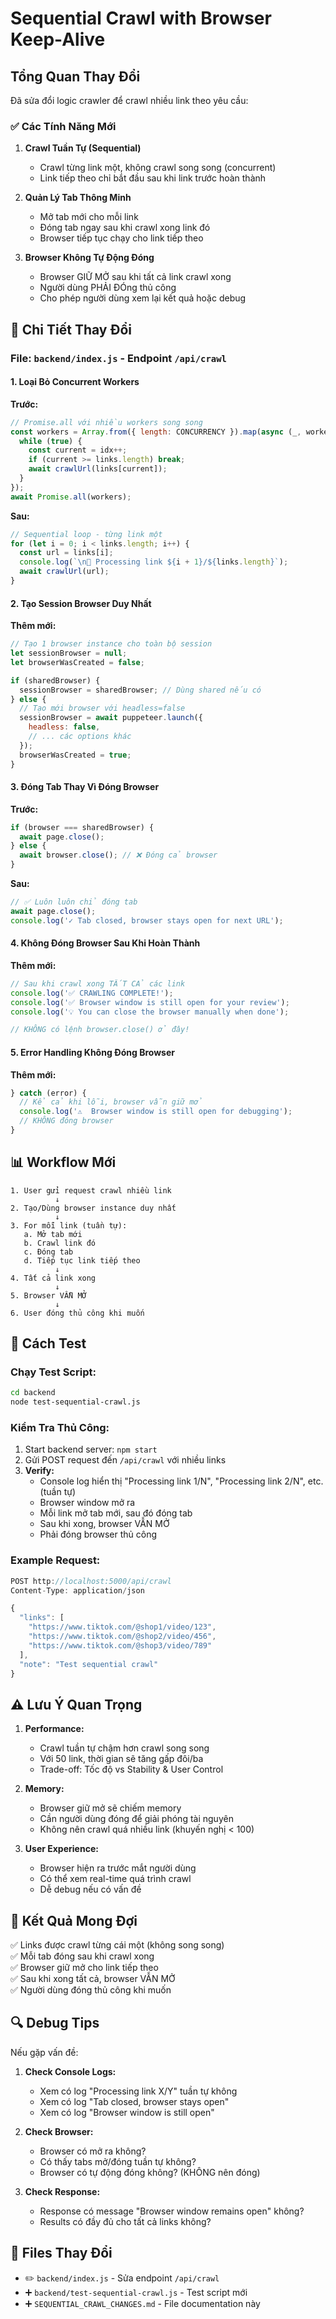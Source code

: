 # Sequential Crawl with Browser Keep-Alive

## Tổng Quan Thay Đổi

Đã sửa đổi logic crawler để crawl nhiều link theo yêu cầu:

### ✅ Các Tính Năng Mới

1. **Crawl Tuần Tự (Sequential)**
   - Crawl từng link một, không crawl song song (concurrent)
   - Link tiếp theo chỉ bắt đầu sau khi link trước hoàn thành

2. **Quản Lý Tab Thông Minh**
   - Mở tab mới cho mỗi link
   - Đóng tab ngay sau khi crawl xong link đó
   - Browser tiếp tục chạy cho link tiếp theo

3. **Browser Không Tự Động Đóng**
   - Browser GIỮ MỞ sau khi tất cả link crawl xong
   - Người dùng PHẢI ĐÓng thủ công
   - Cho phép người dùng xem lại kết quả hoặc debug

## 🔧 Chi Tiết Thay Đổi

### File: `backend/index.js` - Endpoint `/api/crawl`

#### 1. Loại Bỏ Concurrent Workers
**Trước:**
```javascript
// Promise.all với nhiều workers song song
const workers = Array.from({ length: CONCURRENCY }).map(async (_, workerNum) => {
  while (true) {
    const current = idx++;
    if (current >= links.length) break;
    await crawlUrl(links[current]);
  }
});
await Promise.all(workers);
```

**Sau:**
```javascript
// Sequential loop - từng link một
for (let i = 0; i < links.length; i++) {
  const url = links[i];
  console.log(`\n🔄 Processing link ${i + 1}/${links.length}`);
  await crawlUrl(url);
}
```

#### 2. Tạo Session Browser Duy Nhất
**Thêm mới:**
```javascript
// Tạo 1 browser instance cho toàn bộ session
let sessionBrowser = null;
let browserWasCreated = false;

if (sharedBrowser) {
  sessionBrowser = sharedBrowser; // Dùng shared nếu có
} else {
  // Tạo mới browser với headless=false
  sessionBrowser = await puppeteer.launch({
    headless: false,
    // ... các options khác
  });
  browserWasCreated = true;
}
```

#### 3. Đóng Tab Thay Vì Đóng Browser
**Trước:**
```javascript
if (browser === sharedBrowser) {
  await page.close();
} else {
  await browser.close(); // ❌ Đóng cả browser
}
```

**Sau:**
```javascript
// ✅ Luôn luôn chỉ đóng tab
await page.close();
console.log('✓ Tab closed, browser stays open for next URL');
```

#### 4. Không Đóng Browser Sau Khi Hoàn Thành
**Thêm mới:**
```javascript
// Sau khi crawl xong TẤT CẢ các link
console.log('✅ CRAWLING COMPLETE!');
console.log('✅ Browser window is still open for your review');
console.log('💡 You can close the browser manually when done');

// KHÔNG có lệnh browser.close() ở đây!
```

#### 5. Error Handling Không Đóng Browser
**Thêm mới:**
```javascript
} catch (error) {
  // Kể cả khi lỗi, browser vẫn giữ mở
  console.log('⚠️  Browser window is still open for debugging');
  // KHÔNG đóng browser
}
```

## 📊 Workflow Mới

```
1. User gửi request crawl nhiều link
          ↓
2. Tạo/Dùng browser instance duy nhất
          ↓
3. For mỗi link (tuần tự):
   a. Mở tab mới
   b. Crawl link đó
   c. Đóng tab
   d. Tiếp tục link tiếp theo
          ↓
4. Tất cả link xong
          ↓
5. Browser VẪN MỞ
          ↓
6. User đóng thủ công khi muốn
```

## 🧪 Cách Test

### Chạy Test Script:
```bash
cd backend
node test-sequential-crawl.js
```

### Kiểm Tra Thủ Công:
1. Start backend server: `npm start`
2. Gửi POST request đến `/api/crawl` với nhiều links
3. **Verify:**
   - Console log hiển thị "Processing link 1/N", "Processing link 2/N", etc. (tuần tự)
   - Browser window mở ra
   - Mỗi link mở tab mới, sau đó đóng tab
   - Sau khi xong, browser VẪN MỞ
   - Phải đóng browser thủ công

### Example Request:
```javascript
POST http://localhost:5000/api/crawl
Content-Type: application/json

{
  "links": [
    "https://www.tiktok.com/@shop1/video/123",
    "https://www.tiktok.com/@shop2/video/456",
    "https://www.tiktok.com/@shop3/video/789"
  ],
  "note": "Test sequential crawl"
}
```

## ⚠️ Lưu Ý Quan Trọng

1. **Performance:**
   - Crawl tuần tự chậm hơn crawl song song
   - Với 50 link, thời gian sẽ tăng gấp đôi/ba
   - Trade-off: Tốc độ vs Stability & User Control

2. **Memory:**
   - Browser giữ mở sẽ chiếm memory
   - Cần người dùng đóng để giải phóng tài nguyên
   - Không nên crawl quá nhiều link (khuyến nghị < 100)

3. **User Experience:**
   - Browser hiện ra trước mắt người dùng
   - Có thể xem real-time quá trình crawl
   - Dễ debug nếu có vấn đề

## 🎯 Kết Quả Mong Đợi

✅ Links được crawl từng cái một (không song song)  
✅ Mỗi tab đóng sau khi crawl xong  
✅ Browser giữ mở cho link tiếp theo  
✅ Sau khi xong tất cả, browser VẪN MỞ  
✅ Người dùng đóng thủ công khi muốn  

## 🔍 Debug Tips

Nếu gặp vấn đề:

1. **Check Console Logs:**
   - Xem có log "Processing link X/Y" tuần tự không
   - Xem có log "Tab closed, browser stays open"
   - Xem có log "Browser window is still open"

2. **Check Browser:**
   - Browser có mở ra không?
   - Có thấy tabs mở/đóng tuần tự không?
   - Browser có tự động đóng không? (KHÔNG nên đóng)

3. **Check Response:**
   - Response có message "Browser window remains open" không?
   - Results có đầy đủ cho tất cả links không?

## 📝 Files Thay Đổi

- ✏️ `backend/index.js` - Sửa endpoint `/api/crawl`
- ➕ `backend/test-sequential-crawl.js` - Test script mới
- ➕ `SEQUENTIAL_CRAWL_CHANGES.md` - File documentation này
